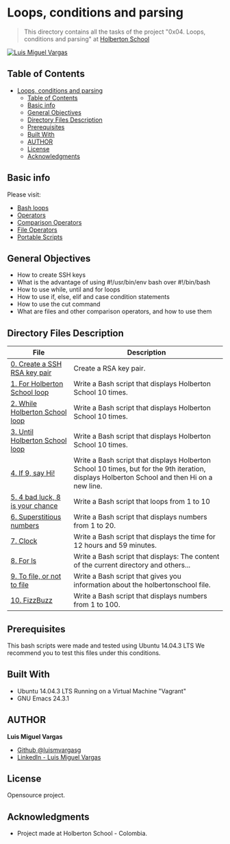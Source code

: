 # Loops, conditions and parsing

> This directory contains all the tasks of the project "0x04. Loops, conditions and parsing" at [Holberton School](https://www.holbertonschool.com "Holberton School.")

[![Luis Miguel Vargas](https://img.shields.io/twitter/url?style=social&url=https%3A%2F%2Ftwitter.com%2Fluismvargasg1)](https://twitter.com/luismvargasg1)

## Table of Contents

- [Loops, conditions and parsing](#loops-conditions-and-parsing)
  - [Table of Contents](#table-of-contents)
  - [Basic info](#basic-info)
  - [General Objectives](#general-objectives)
  - [Directory Files Description](#directory-files-description)
  - [Prerequisites](#prerequisites)
  - [Built With](#built-with)
  - [AUTHOR](#author)
  - [License](#license)
  - [Acknowledgments](#acknowledgments)

## Basic info

Please visit:
* [Bash loops](http://tldp.org/LDP/Bash-Beginners-Guide/html/sect_09_01.html)
* [Operators](http://tldp.org/LDP/abs/html/ops.html)
* [Comparison Operators](http://tldp.org/LDP/abs/html/ops.html)
* [File Operators](http://tldp.org/LDP/abs/html/fto.html)
* [Portable Scripts](https://www.cyberciti.biz/tips/finding-bash-perl-python-portably-using-env.html)

## General Objectives

* How to create SSH keys
* What is the advantage of using #!/usr/bin/env bash over #!/bin/bash
* How to use while, until and for loops
* How to use if, else, elif and case condition statements
* How to use the cut command
* What are files and other comparison operators, and how to use them

## Directory Files Description

| **File** | **Description** |
|----------|-----------------|
| [0. Create a SSH RSA key pair](./0-RSA_public_key.pub) | Create a RSA key pair. |
| [1. For Holberton School loop](./1-for_holberton_school) | Write a Bash script that displays Holberton School 10 times. |
| [2. While Holberton School loop](./2-while_holberton_school) | Write a Bash script that displays Holberton School 10 times. |
| [3. Until Holberton School loop](./3-until_holberton_school) | Write a Bash script that displays Holberton School 10 times. |
| [4. If 9, say Hi!](./4-if_9_say_hi) | Write a Bash script that displays Holberton School 10 times, but for the 9th iteration, displays Holberton School and then Hi on a new line. |
| [5. 4 bad luck, 8 is your chance](./5-4_bad_luck_8_is_your_chance) | Write a Bash script that loops from 1 to 10 |
| [6. Superstitious numbers](./6-superstitious_numbers) | Write a Bash script that displays numbers from 1 to 20. |
| [7. Clock](./7-clock) | Write a Bash script that displays the time for 12 hours and 59 minutes. |
| [8. For ls](./8-for_ls) | Write a Bash script that displays: The content of the current directory and others... |
| [9. To file, or not to file](./9-to_file_or_not_to_file) | Write a Bash script that gives you information about the holbertonschool file. |
| [10. FizzBuzz](./10-fizzbuzz) | Write a Bash script that displays numbers from 1 to 100. |

## Prerequisites

This bash scripts were made and tested using Ubuntu 14.04.3 LTS We recommend you to test this files under this conditions.

## Built With

* Ubuntu 14.04.3 LTS Running on a Virtual Machine "Vagrant"
* GNU Emacs 24.3.1

## AUTHOR

**Luis Miguel Vargas**

* [Github @luismvargasg](https://github.com/luismvargasg)
* [LinkedIn - Luis Miguel Vargas](https://www.linkedin.com/in/luismvargasg/)

## License

Opensource project.

## Acknowledgments

* Project made at Holberton School - Colombia.